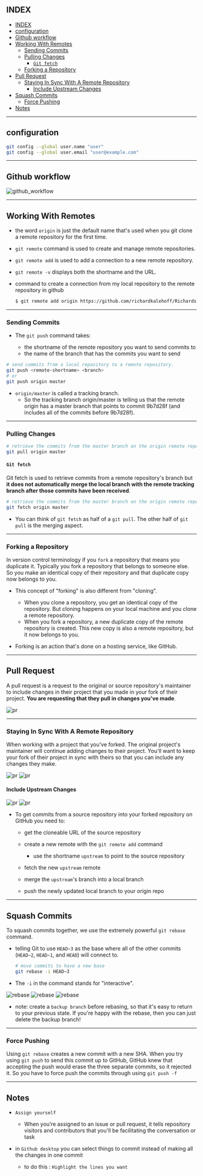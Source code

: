 ## INDEX

- [INDEX](#index)
- [configuration](#configuration)
- [Github workflow](#github-workflow)
- [Working With Remotes](#working-with-remotes)
  - [Sending Commits](#sending-commits)
  - [Pulling Changes](#pulling-changes)
    - [`Git fetch`](#git-fetch)
  - [Forking a Repository](#forking-a-repository)
- [Pull Request](#pull-request)
  - [Staying In Sync With A Remote Repository](#staying-in-sync-with-a-remote-repository)
    - [Include Upstream Changes](#include-upstream-changes)
- [Squash Commits](#squash-commits)
  - [Force Pushing](#force-pushing)
- [Notes](#notes)

---

## configuration

```bash
git config --global user.name "user"
git config --global user.email "user@example.com"
```

---

## Github workflow

![github_workflow](./img/github_workflow.PNG)

---

## Working With Remotes

- the word `origin` is just the default name that's used when you git clone a remote repository for the first time.

- `git remote` command is used to create and manage remote repositories.
- `git remote add` is used to add a connection to a new remote repository.

- `git remote -v` displays both the shortname and the URL.

- command to create a connection from my local repository to the remote repository in github

  ```bash
  $ git remote add origin https://github.com/richardkalehoff/RichardsFantasticProject.git
  ```

---

### Sending Commits

- The `git push` command takes:

  - the shortname of the remote repository you want to send commits to
  - the name of the branch that has the commits you want to send

```bash
# send commits from a local repository to a remote repository.
git push <remote-shortname> <branch>
# or
git push origin master
```

- `origin/master` is called a tracking branch.
  - So the tracking branch origin/master is telling us that the remote origin has a master branch that points to commit 9b7d28f (and includes all of the commits before 9b7d28f).

---

### Pulling Changes

```bash
# retrieve the commits from the master branch on the origin remote repository.
git pull origin master
```

#### `Git fetch`

Git fetch is used to retrieve commits from a remote repository's branch but **it does not automatically merge the local branch with the remote tracking branch after those commits have been received**.

```bash
# retrieve the commits from the master branch on the origin remote repository.
git fetch origin master
```

- You can think of `git fetch` as half of a `git pull`. The other half of `git pull` is the merging aspect.

---

### Forking a Repository

In version control terminology if you `fork` a repository that means you duplicate it. Typically you fork a repository that belongs to someone else. So you make an identical copy of their repository and that duplicate copy now belongs to you.

- This concept of "forking" is also different from "cloning".

  - When you clone a repository, you get an identical copy of the repository. But cloning happens on your local machine and you clone a remote repository.
  - When you fork a repository, a new duplicate copy of the remote repository is created. This new copy is also a remote repository, but it now belongs to you.

- Forking is an action that's done on a hosting service, like GitHub.

---

## Pull Request

A pull request is a request to the original or source repository's maintainer to include changes in their project that you made in your fork of their project. **You are requesting that they pull in changes you've made**.

![pr](./img/pr.png)

---

### Staying In Sync With A Remote Repository

When working with a project that you've forked. The original project's maintainer will continue adding changes to their project. You'll want to keep your fork of their project in sync with theirs so that you can include any changes they make.

![pr](./img/pr1.png)
![pr](./img/pr2.png)

#### Include Upstream Changes

![pr](./img/pr3.png)
![pr](./img/pr4.png)

- To get commits from a source repository into your forked repository on GitHub you need to:

  - get the cloneable URL of the source repository

  - create a new remote with the `git remote add` command

    - use the shortname `upstream` to point to the source repository

  - fetch the new `upstream` remote

  - merge the `upstream`'s branch into a local branch

  - push the newly updated local branch to your origin repo

---

## Squash Commits

To squash commits together, we use the extremely powerful `git rebase` command.

- telling Git to use `HEAD~3` as the base where all of the other commits (`HEAD~2`, `HEAD~1`, and `HEAD`) will connect to.
  ```bash
  # move commits to have a new base
  git rebase -i HEAD~3
  ```
- The `-i` in the command stands for "interactive".

![rebase](./img/rebase.png)
![rebase](./img/rebase2.PNG)
![rebase](./img/rebase3.PNG)

- note: create a `backup branch` before rebasing, so that it's easy to return to your previous state. If you're happy with the rebase, then you can just delete the backup branch!

---

### Force Pushing

Using `git rebase` creates a new commit with a new SHA. When you try using `git push` to send this commit up to GitHub, GitHub knew that accepting the push would erase the three separate commits, so it rejected it. So you have to force push the commits through using `git push -f`

---

## Notes

- `Assign yourself`

  - When you’re assigned to an issue or pull request, it tells repository visitors and contributors that you'll be facilitating the conversation or task

- in `Github desktop` you can select things to commit instead of making all the changes in one commit
  - to do this : `Highlight the lines you want`
